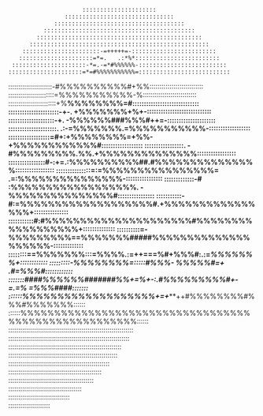                          :::::::::::::::::::::                         
                    :::::::::::::::::::::::::::::::                    
                 :::::::::::::::::::::::::::::::::::::                 
              :::::::::::::::::::::::::::::::::::::::::::              
            :::::::::::::::::::::::::::::::::::::::::::::::            
          :::::::::::::::::::::::::::::::::::::::::::::::::::          
        ::::::::::::::::::::::-=+++++=-::::::::::::::::::::::::        
       :::::::::::::::::::::=*=.   .:*%*::::::::::::::::::::::::       
     :::::::::::::::::::::-*=.-=*#%%%%%%-:::::::::::::::::::::::::     
    :::::::::::::::::::::=*=#%%%%%%%%%%%=::::::::::::::::::::::::::    
   ::::::::::::::::::::::-#%%%%%%%%%%#+%%:::::::::::::::::::::::::::   
   :::::::::::::::::::::::=%%%%%%%%%%%-%:::::::::::::::::::::::::::   
  ::::::::::::::::::::::::+%**%%%%%%%%=#:::::::::::::::::::::::::::::  
 ::::::::::::::::::::::-+-.  +%%%%%%%+%+-:::::::::::::::::::::::::::: 
 ::::::::::::::::::::-+.     -%%%%%%###%%%#++=-::::::::::::::::::::: 
:::::::::::::::::::::.  .:-=%%%%%%%.=%%%%%%%%%%%-:::::::::::::::::: 
::::::::::::::::::=#+:+%%%%%%%%=+%%- +%%%%%%%%%%%%#:::::::::::::::::: 
:::::::::::::::::. -#%%%%%%%%%.%%.+%%%%%%%%%%%%%%::::::::::::::::: 
::::::::::::::::#-:+=.:%%%%%%%%%%##.#%%%%%%%%%%%%%%%::::::::::::::::: 
:::::::::::::::=:=%%%%%%%%%%%%%%%%= .=:%%%%%%%%%%%%%%%-:::::::::::::::: 
:::::::::::::-# :%%%%%%%%%%%%%%%%%%. -%%%%%%%%%%%%%%%#:::::::::::::::: 
:::::::::::-#:=%%%%%%%%%%%%%%%%%%%#.+%%%%%%%%%%%%%%%%+::::::::::::::: 
:::::::::::#:#%%%%%%%%%%%%%%%%%%%%%#%%%%%%%%%%%%%%%%%%+:::::::::::::: 
::::::::::=-%%%%%%%%%==%%%%%%%#####%%%%%%%%%%%%%%%%%%%%-::::::::::::: 
 ::::::::==%%%%%%%:::=%%%%.:=++===%#+%%%#:.:=*%%%%%%%+:::::::::::: 
 :::::::::-%%%%%%%%=:::::#%%%- *%%%%%#=+ .#=%%%#:::::::::::: 
  :::::::####%%%%%%#######%%+=%+-:.#%%%%%%%%%#+-=.=% =%%%####:::::::  
   ::::::%%%%%%%%%%%%%%%%%%%+=+******++#%%%%%%%%#%%%#%%%%%%%::::::   
   ::::::%%%%%%%%%%%%%%%%%%%%%%%%%%%%%%%%%%%%%%%%%%%%%%%%%%%%%::::::   
    :::::::::::::::::::::::::::::::::::::::::::::::::::::::::::::::    
     :::::::::::::::::::::::::::::::::::::::::::::::::::::::::::::     
       :::::::::::::::::::::::::::::::::::::::::::::::::::::::::       
        :::::::::::::::::::::::::::::::::::::::::::::::::::::::        
          :::::::::::::::::::::::::::::::::::::::::::::::::::          
            :::::::::::::::::::::::::::::::::::::::::::::::            
              :::::::::::::::::::::::::::::::::::::::::::              
                 :::::::::::::::::::::::::::::::::::::                 
                    :::::::::::::::::::::::::::::::                    
                         :::::::::::::::::::::                         
